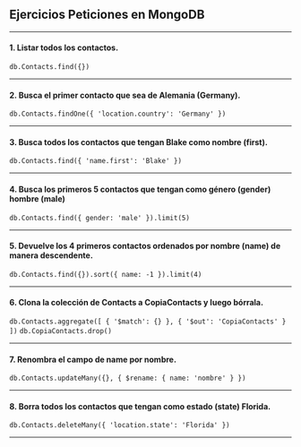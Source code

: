## Ejercicios Peticiones en MongoDB

***

#### 1. Listar todos los contactos.
`
db.Contacts.find({})
`
***

#### 2. Busca el primer contacto que sea de Alemania (Germany).
`
db.Contacts.findOne({ 'location.country': 'Germany' })
`
***

#### 3. Busca todos los contactos que tengan Blake como nombre (first).
`
db.Contacts.find({ 'name.first': 'Blake' })
`
***

#### 4. Busca los primeros 5 contactos que tengan como género (gender) hombre (male)
`
db.Contacts.find({ gender: 'male' }).limit(5)
`
***

#### 5. Devuelve los 4 primeros contactos ordenados por nombre (name) de manera descendente.
`
db.Contacts.find({}).sort({ name: -1 }).limit(4)
`
***

#### 6. Clona la colección de Contacts a CopiaContacts y luego bórrala.
`
db.Contacts.aggregate([
  {
    '$match': {}
  }, {
    '$out': 'CopiaContacts'
  }
])
`
`
db.CopiaContacts.drop()
`
***

#### 7. Renombra el campo de name por nombre.
`
db.Contacts.updateMany({}, { $rename: { name: 'nombre' } })
`
***

#### 8. Borra todos los contactos que tengan como estado (state) Florida.
`
db.Contacts.deleteMany({ 'location.state': 'Florida' })
`
***
